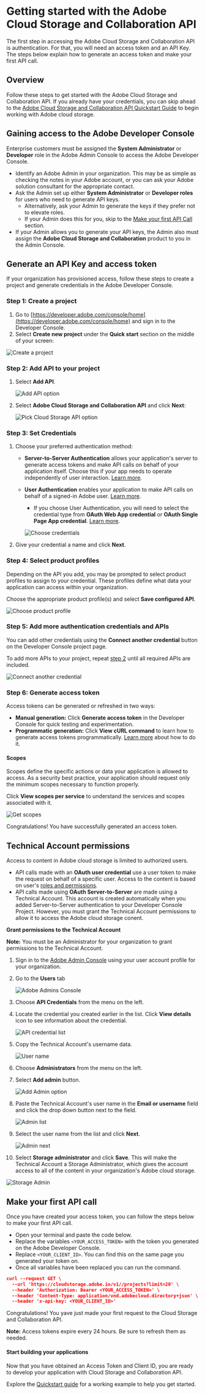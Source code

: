# Getting started with the Adobe Cloud Storage and Collaboration API

The first step in accessing the Adobe Cloud Storage and Collaboration API is authentication. For that, you will need an access token and an API Key. The steps below explain how to generate an access token and make your first API call.

## Overview

Follow these steps to get started with the Adobe Cloud Storage and Collaboration API. If you already have your credentials, you can skip ahead to the [Adobe Cloud Storage and Collaboration API Quickstart Guide](../quick-start/index.md) to begin working with Adobe cloud storage.

## Gaining access to the Adobe Developer Console

Enterprise customers must be assigned the **System Administrator** or **Developer** role in the Adobe Admin Console to access the Adobe Developer Console.

- Identify an Adobe Admin in your organization. This may be as simple as checking the notes in your Adobe account, or you can ask your Adobe solution consultant for the appropriate contact.
- Ask the Admin set up either **System Administrator** or **Developer roles** for users who need to generate API keys.
  - Alternatively, ask your Admin to generate the keys if they prefer not to elevate roles.
  - If your Admin does this for you, skip to the [Make your first API Call](#make-your-first-api-call) section.
- If your Admin allows you to generate your API keys, the Admin also must assign the **Adobe Cloud Storage and Collaboration** product to you in the Admin Console.

## Generate an API Key and access token

If your organization has provisioned access, follow these steps to create a project and generate credentials in the Adobe Developer Console.

### Step 1: Create a project

1. Go to [https://developer.adobe.com/console/home](https://developer.adobe.com/console/home) and sign in to the Developer Console.
2. Select **Create new project** under the **Quick start** section on the middle of your screen:

![Create a project](../images/create-dev-project.jpg)

### Step 2: Add API to your project

1. Select **Add API**.

   ![Add API option](../images/add-api.jpg)

2. Select **Adobe Cloud Storage and Collaboration API** and click **Next**:

   ![Pick Cloud Storage API option](../images/pick-cloudstorage-api.jpg)

### Step 3: Set Credentials

1. Choose your preferred authentication method:

   - **Server-to-Server Authentication** allows your application's server to generate access tokens and make API calls on behalf of your application itself. Choose this if your app needs to operate independently of user interaction. [Learn more](https://developer.adobe.com/developer-console/docs/guides/authentication/ServerToServerAuthentication/).
   - **User Authentication** enables your application to make API calls on behalf of a signed-in Adobe user. [Learn more](https://developer.adobe.com/developer-console/docs/guides/authentication/UserAuthentication/).

     - If you choose User Authentication, you will need to select the credential type from **OAuth Web App credential** or **OAuth Single Page App credential**. [Learn more](https://developer.adobe.com/developer-console/docs/guides/authentication/UserAuthentication/implementation).

     ![Choose credentials](../images/choose_credential.jpg)

2. Give your credential a name and click **Next**.

### Step 4: Select product profiles

Depending on the API you add, you may be prompted to select product profiles to assign to your credential. These profiles define what data your application can access within your organization.

Choose the appropriate product profile(s) and select **Save configured API**.

![Choose product profile](../images/choose_profile.jpg)

### Step 5: Add more authentication credentials and APIs

You can add other credentials using the **Connect another credential** button on the Developer Console project page.

To add more APIs to your project, repeat [step 2](#step-2-add-api-to-your-project) until all required APIs are included.

![Connect another credential](../images/connect_another_credential.jpg)

### Step 6: Generate access token

Access tokens can be generated or refreshed in two ways:

- **Manual generation:** Click **Generate access token** in the Developer Console for quick testing and experimentation.
- **Programmatic generation:** Click **View cURL command** to learn how to generate access tokens programmatically. [Learn more](https://developer.adobe.com/developer-console/docs/guides/authentication/ServerToServerAuthentication/implementation/) about how to do it.

#### Scopes

Scopes define the specific actions or data your application is allowed to access. As a security best practice, your application should request only the minimum scopes necessary to function properly.

Click **View scopes per service** to understand the services and scopes associated with it.

![Get scopes](../images/get_scopes.jpg)

Congratulations! You have successfully generated an access token.

## Technical Account permissions

Access to content in Adobe cloud storage is limited to authorized users.

- API calls made with an **OAuth user credential** use a user token to make the request on behalf of a specific user. Access to the content is based on user's [roles and permissions](../concepts/permissions/index.md).
- API calls made using **OAuth Server-to-Server** are made using a Technical Account. This account is created automatically when you added Server-to-Server authentication to your Developer Console Project. However, you must grant the Technical Account permissions to allow it to access the Adobe cloud storage conent.

**Grant permissions to the Technical Account**

**Note:** You must be an Administrator for your organization to grant permissions to the Technical Account.

1. Sign in to the [Adobe Admin Console](https://adminconsole.adobe.com) using your user account profile for your organization.
2. Go to the **Users** tab

   ![Adobe Admins Console](../images/admin_console_start.png)

3. Choose **API Credentials** from the menu on the left.
4. Locate the credential you created earlier in the list. Click **View details** icon to see information about the credential.

   ![API credential list](../images/api_credential_list.jpg)

5. Copy the Technical Account's username data.

   ![User name](../images/ta_username.jpg)

6. Choose **Administrators** from the menu on the left.
7. Select **Add admin** button.

   ![Add Admin option](../images/add_admin.jpg)

8. Paste the Technical Account's user name in the **Email or username** field and click the drop down button next to the field.

   ![Admin list](../images/ta_admin_list.jpg)

9. Select the user name from the list and click **Next**.

   ![Admin next](../images/ta_admin_next.jpg)

10. Select **Storage administrator** and click **Save**. This will make the Technical Account a Storage Administrator, which gives the account access to all of the content in your organization's Adobe cloud storage.

![Storage Admin](../images/ta_storage_admin.jpg)

## Make your first API call

Once you have created your access token, you can follow the steps below to make your first API call.

- Open your terminal and paste the code below.
- Replace the variables `<YOUR_ACCESS_TOKEN>` with the token you generated on the Adobe Developer Console.
- Replace `<YOUR_CLIENT_ID>`. You can find this on the same page you generated your token on.
- Once all variables have been replaced you can run the command.

```json
curl --request GET \
  --url 'https://cloudstorage.adobe.io/v1//projects?limit=20' \
  --header 'Authorization: Bearer <YOUR_ACCESS_TOKEN>' \
  --header 'Content-Type: application/vnd.adobecloud.directory+json' \
  --header 'x-api-key: <YOUR_CLIENT_ID>'
```

Congratulations! You yave just made your first request to the Cloud Storage and Collaboration API.

**Note:** Access tokens expire every 24 hours. Be sure to refresh them as needed.

#### Start building your applications

Now that you have obtained an Access Token and Client ID, you are ready to develop your application with Cloud Storage and Collaboration API.

Explore the [Quickstart guide](../quickstart/index.md) for a working example to help you get started.
